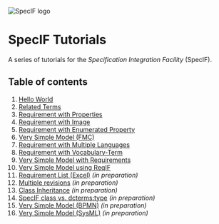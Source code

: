 ![SpecIF logo](http://specif.de/files/template/specif-logo.png "SpecIF Specification Integration Facility")

# SpecIF Tutorials

A series of tutorials for the *Specification Integration Facility* (SpecIF). 

## Table of contents
1. [Hello World](./01_Hello-World.md)
1. [Related Terms](./02_Related-Terms.md)
1. [Requirement with Properties](./03_Requirement-with-Properties.md)
1. [Requirement with Image](./04_Requirement-with-Image.md)
1. [Requirement with Enumerated Property](./05_Requirement-with-Enumerated-Property.md)
1. [Very Simple Model (FMC)](./06_Very-Simple-Model-FMC.md)
1. [Requirement with Multiple Languages](./07_Requirement-with-Multiple-Languages.md)
1. [Requirement with Vocabulary-Term](./08_Requirement-with-Vocabulary-Term.md)
1. [Very Simple Model with Requirements](./09_Very-Simple-Model-FMC-with-Requirements.md)
1. [Very Simple Model using ReqIF](./10_Very-Simple-Model-using-ReqIF.md)
1. [Requirement List (Excel)]() *(in preparation)*
1. [Multiple revisions]() *(in preparation)*
1. [Class Inheritance]() *(in preparation)*
1. [SpecIF class vs. dcterms:type]() *(in preparation)*
1. [Very Simple Model (BPMN)]() *(in preparation)*
1. [Very Simple Model (SysML)]() *(in preparation)*
